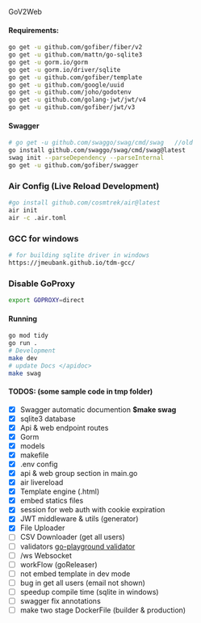 GoV2Web

#### Requirements:
```sh
go get -u github.com/gofiber/fiber/v2
go get -u github.com/mattn/go-sqlite3
go get -u gorm.io/gorm
go get -u gorm.io/driver/sqlite
go get -u github.com/gofiber/template
go get -u github.com/google/uuid
go get -u github.com/joho/godotenv
go get -u github.com/golang-jwt/jwt/v4
go get -u github.com/gofiber/jwt/v3
```

#### Swagger
```sh
# go get -u github.com/swaggo/swag/cmd/swag   //old
go install github.com/swaggo/swag/cmd/swag@latest
swag init --parseDependency --parseInternal
go get -u github.com/gofiber/swagger
```

### Air Config (Live Reload Development)
```sh
#go install github.com/cosmtrek/air@latest
air init
air -c .air.toml
```

### GCC for windows
```sh
# for building sqlite driver in windows
https://jmeubank.github.io/tdm-gcc/
```

### Disable GoProxy
```sh
export GOPROXY=direct
```

#### Running
```sh
go mod tidy
go run .
# Development
make dev
# update Docs </apidoc>
make swag
```


#### TODOS: (some sample code in tmp folder)

- [X] Swagger automatic documention **$make swag**
- [X] sqlite3 database
- [X] Api & web endpoint routes
- [X] Gorm
- [X] models
- [X] makefile
- [X] .env config
- [X] api & web group section in main.go
- [X] air livereload
- [X] Template engine (.html)
- [X] embed statics files
- [X] session for web auth with cookie expiration
- [X] JWT middleware & utils (generator)
- [X] File Uploader
- [ ] CSV Downloader (get all users)
- [ ] validators [go-playground validator](https://github.com/go-playground/validator)
- [ ] /ws Websocket
- [ ] workFlow (goReleaser)
- [ ] not embed template in dev mode
- [ ] bug in get all users (email not shown)
- [ ] speedup compile time (sqlite in windows)
- [ ] swagger fix annotations
- [ ] make two stage DockerFile (builder & production)